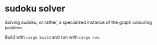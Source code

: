 # sudoku solver

Solving sudoku, or rather, a specialized instance of the graph colouring problem.

Build with ```cargo build``` and run with  ```cargo run```.